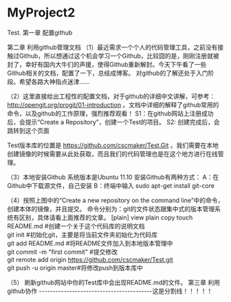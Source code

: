 # MyProject2
Test.
第一章 配置github

第二章 利用github管理文档
（1）最近需求一个个人的代码管理工具，之前没有接触过Github，所以想通过这个机会学习一个Github，比较囧的是，刚刚注册就被封了，幸好有国内大牛们的声援，使得Github重新解封。今天下午看了一些Github相关的文档，配置了一下，总结成博客。
          对github的了解还处于入门阶段。希望各路大神指点迷津……

（2）这里直接给出工程性的配置文档，对于github的详细中文讲解，可参考：http://opengit.org/progit/01-introduction 。文档中详细的解释了github常用的命令，以及github的工作原理，强烈推荐观看！
 S1：在github网站上注册成功后，会提示“Create   a   Repository”，创建一个Test的项目。
 S2:   创建完成后，会跳转到这个页面

  Test版本库的位置是  https://github.com/cscmaker/Test.Git 。我们需要在本地创建镜像的时候需要从此处获取，而且我们的代码管理也是在这个地方进行在线管理。

（3）本地安装Github
          系统版本是Ubuntu 11.10
          安装Github有两种方式：
          A：在Github中下载源文件，自己安装
          B：终端中输入  sudo  apt-get install  git-core

（4）按照上图中的“Create a new repository on the command  line”中的命令，创建本体的镜像，并且提交。
           命令分别为：git的文件状态跟集中式的版本管理系统有区别，具体请看上面推荐的文章。
[plain] view plain copy
touch  README.md       #创建一个关于这个代码库的说明文档       
git   init    #初始化git，主要是将当前文件夹初始化为代码库  
git  add README.md    #将README文件加入到本地版本管理中  
git commit -m "first commit" #提交修改  
git remote add origin https://github.com/cscmaker/Test.git  
git push -u origin master#将修改push到版本库中  

（5） 刷新github网站中你的Test库中会出现README.md的文件。
第三章 利用github协作
-----------------------------------------这是分割线！！！！！
